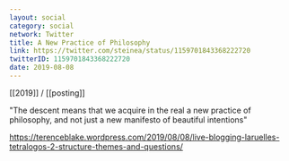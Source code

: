 ```yaml
---
layout: social
category: social
network: Twitter
title: A New Practice of Philosophy
link: https://twitter.com/steinea/status/1159701843368222720
twitterID: 1159701843368222720
date: 2019-08-08
---
```


[[2019]] / [[posting]]

"The descent means that we acquire in the real a new practice of philosophy, and not just a new manifesto of beautiful intentions"

<https://terenceblake.wordpress.com/2019/08/08/live-blogging-laruelles-tetralogos-2-structure-themes-and-questions/>
